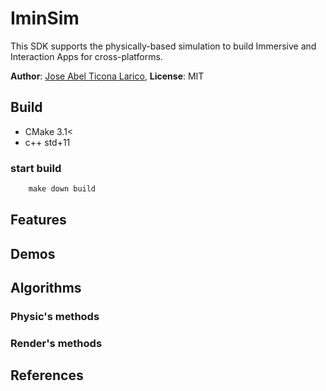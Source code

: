 # IminSim

This SDK supports the physically-based simulation to build Immersive and Interaction Apps for cross-platforms.

**Author**: [Jose Abel Ticona Larico](https://aibel18.github.io), **License**: MIT

## Build

- CMake 3.1<
- c++ std+11

### start build
```cmd
	make down build
```

## Features

## Demos

## Algorithms

### Physic's methods

### Render's methods

## References